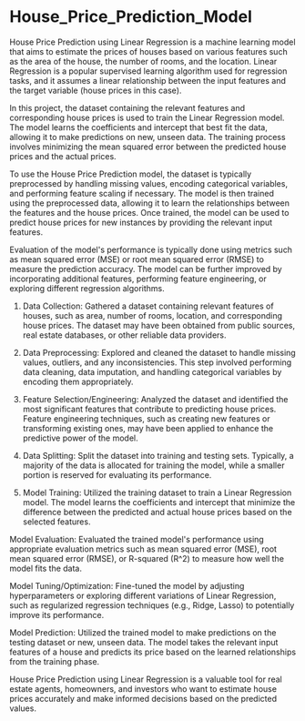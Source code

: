 # House_Price_Prediction_Model

House Price Prediction using Linear Regression is a machine learning model that aims to estimate the prices of houses based on various features such as the area of the house, the number of rooms, and the location. Linear Regression is a popular supervised learning algorithm used for regression tasks, and it assumes a linear relationship between the input features and the target variable (house prices in this case).

In this project, the dataset containing the relevant features and corresponding house prices is used to train the Linear Regression model. The model learns the coefficients and intercept that best fit the data, allowing it to make predictions on new, unseen data. The training process involves minimizing the mean squared error between the predicted house prices and the actual prices.

To use the House Price Prediction model, the dataset is typically preprocessed by handling missing values, encoding categorical variables, and performing feature scaling if necessary. The model is then trained using the preprocessed data, allowing it to learn the relationships between the features and the house prices. Once trained, the model can be used to predict house prices for new instances by providing the relevant input features.

Evaluation of the model's performance is typically done using metrics such as mean squared error (MSE) or root mean squared error (RMSE) to measure the prediction accuracy. The model can be further improved by incorporating additional features, performing feature engineering, or exploring different regression algorithms.

1. Data Collection: Gathered a dataset containing relevant features of houses, such as area, number of rooms, location, and corresponding house prices. The dataset may have been obtained from public sources, real estate databases, or other reliable data providers.

2. Data Preprocessing: Explored and cleaned the dataset to handle missing values, outliers, and any inconsistencies. This step involved performing data cleaning, data imputation, and handling categorical variables by encoding them appropriately.

3. Feature Selection/Engineering: Analyzed the dataset and identified the most significant features that contribute to predicting house prices. Feature engineering techniques, such as creating new features or transforming existing ones, may have been applied to enhance the predictive power of the model.

4. Data Splitting: Split the dataset into training and testing sets. Typically, a majority of the data is allocated for training the model, while a smaller portion is reserved for evaluating its performance.

5. Model Training: Utilized the training dataset to train a Linear Regression model. The model learns the coefficients and intercept that minimize the difference between the predicted and actual house prices based on the selected features.

Model Evaluation: Evaluated the trained model's performance using appropriate evaluation metrics such as mean squared error (MSE), root mean squared error (RMSE), or R-squared (R^2) to measure how well the model fits the data.

Model Tuning/Optimization: Fine-tuned the model by adjusting hyperparameters or exploring different variations of Linear Regression, such as regularized regression techniques (e.g., Ridge, Lasso) to potentially improve its performance.

Model Prediction: Utilized the trained model to make predictions on the testing dataset or new, unseen data. The model takes the relevant input features of a house and predicts its price based on the learned relationships from the training phase.

House Price Prediction using Linear Regression is a valuable tool for real estate agents, homeowners, and investors who want to estimate house prices accurately and make informed decisions based on the predicted values.
